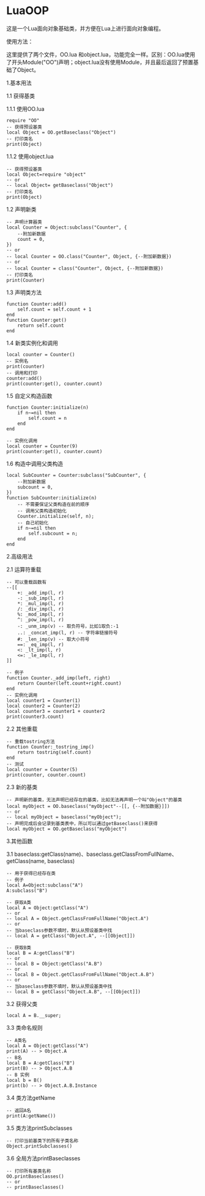 LuaOOP
======

这是一个Lua面向对象基础类，并方便在Lua上进行面向对象编程。


使用方法：

这里提供了两个文件，OO.lua 和object.lua，功能完全一样。区别：OO.lua使用了开头Module("OO")声明；object.lua没有使用Module，并且最后返回了预置基础了Object。

1.基本用法

1.1 获得基类

1.1.1 使用OO.lua
    
    require "OO"
    -- 获得预设基类
    local Object = OO.getBaseclass("Object")
    -- 打印类名
    print(Object)

  1.1.2 使用object.lua
    
    -- 获得预设基类
    local Object=require "object"
    -- or
    -- local Object= getBaseclass("Object")
    -- 打印类名
    print(Object)

 1.2 声明新类
    
    -- 声明计算器类
    local Counter = Object:subclass("Counter", {
        --附加新数据
        count = 0,
    })
    -- or 
    -- local Counter = OO.class("Counter", Object, {--附加新数据})
    -- or
    -- local Counter = class("Counter", Object, {--附加新数据})
    -- 打印类名
    print(Counter)

 1.3 声明类方法
    
    function Counter:add()
        self.count = self.count + 1
    end
    function Counter:get()
        return self.count
    end
    
 1.4 新类实例化和调用
    
    local counter = Counter()
    -- 实例名
    print(counter)
    -- 调用和打印
    counter:add()
    print(counter:get(), counter.count)
    
 1.5 自定义构造函数
    
    function Counter:initialize(n)
        if n~=nil then
            self.count = n
        end
    end
    
    -- 实例化调用
    local counter = Counter(9)
    print(counter:get(), counter.count)
    
 1.6 构造中调用父类构造
    
    local SubCounter = Counter:subclass("SubCounter", {
        --附加新数据
        subcount = 0,
    })
    function SubCounter:initialize(n)
        -- 不需要保证父类构造在前的顺序
        -- 调用父类构造初始化
        Counter.initialize(self, n);
        -- 自己初始化
        if n~=nil then
            self.subcount = n;
        end
    end
    
2.高级用法
 
 2.1 运算符重载
    
    -- 可以重载函数有
    --[[
        +: _add_imp(l, r)
        -: _sub_imp(l, r)
        *: _mul_imp(l, r)
        /: _div_imp(l, r)
        %: _mod_imp(l, r)
        ^: _pow_imp(l, r)
        -: _unm_imp(v) -- 取负符号，比如1取负:-1
        ..: _concat_imp(l, r) -- 字符串链接符号
        #: _len_imp(v) -- 取大小符号
        ==: _eq_imp(l, r)
        <: _lt_imp(l, r)
        <=: _le_imp(l, r)
    ]]
 
    -- 例子
    function Counter._add_imp(left, right)
        return Counter(left.count+right.count)
    end
    -- 实例化调用
    local counter1 = Counter(1)
    local counter2 = Counter(2)
    local counter3 = counter1 + counter2
    print(counter3.count)
    
 2.2 其他重载
    
    -- 重载tostring方法
    function Counter:_tostring_imp()
        return tostring(self.count)
    end
    -- 测试
    local counter = Counter(5)
    print(counter, counter.count)
 
 2.3 新的基类
    
    -- 声明新的基类，无法声明已经存在的基类，比如无法再声明一个叫"Object"的基类
    local myObject = OO.baseclass("myObject"--[[, {--附加数据}]])
    -- or
    -- local myObject = baseclass("myObject");
    -- 声明完成后会记录到基类表中，所以可以通过getBaseclass()来获得
    local myObject = OO.getBaseclass("myObject")

3.其他函数
 
 3.1 baseclass:getClass(name)、baseclass.getClassFromFullName、getClass(name, baseclass)
    
    -- 用于获得已经存在类
    -- 例子
    local A=Object:subclass("A")
    A:subclass("B")
    
    -- 获取A类
    local A = Object:getClass("A")
    -- or
    -- local A = Object.getClassFromFullName("Object.A")
    -- or
    -- 当baseclass参数不填时，默认从预设基类中找
    -- local A = getClass("Object.A", --[[Object]])
    
    -- 获取B类
    local B = A:getClass("B")
    -- or
    -- local B = Object:getClass("A.B")
    -- or
    -- local B = Object.getClassFromFullName("Object.A.B")
    -- or
    -- 当baseclass参数不填时，默认从预设基类中找
    -- local B = getClass("Object.A.B", --[[Object]])
    
 3.2 获得父类
    
    local A = B.__super;
    
 3.3 类命名规则
    
    -- A类名
    local A = Object:getClass("A")
    print(A) -- > Object.A
    -- B名
    local B = A:getClass("B")
    print(B) -- > Object.A.B
    -- B 实例
    local b = B()
    print(b) -- > Object.A.B.Instance

 3.4 类方法getName
    
    -- 返回A名
    print(A:getName())
    
 3.5 类方法printSubclasses
  
    -- 打印当前基类下的所有子类名称
    Object.printSubclasses()
    
 3.6 全局方法printBaseclasses
 
    -- 打印所有基类名称
    OO.printBaseclasses()
    -- or
    -- printBaseclasses()
    
